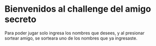 <h1>Bienvenidos al challenge del amigo secreto</h1>

Para poder jugar solo ingresa los nombres que desees, y al presionar sortear amigo, se sorteara uno de los nombres que ya ingresaste.
